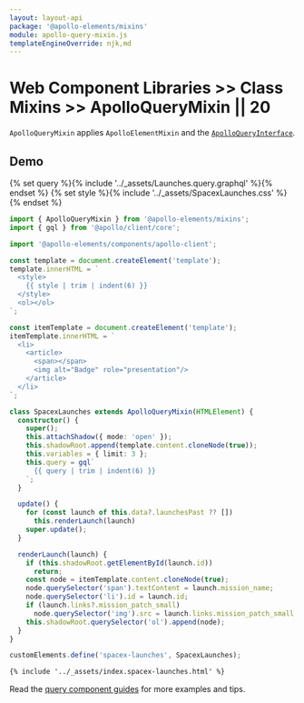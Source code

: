 ```yaml
---
layout: layout-api
package: '@apollo-elements/mixins'
module: apollo-query-mixin.js
templateEngineOverride: njk,md
---
```

<!-- ----------------------------------------------------------------------------------------
     Welcome! This file includes automatically generated API documentation.
     To edit the docs that appear within, find the original source file under `packages/*`,
     corresponding to the package name and module in this YAML front-matter block.
     Thank you for your interest in Apollo Elements 😁
------------------------------------------------------------------------------------------ -->

# Web Component Libraries >> Class Mixins >> ApolloQueryMixin || 20

`ApolloQueryMixin` applies `ApolloElementMixin` and the [`ApolloQueryInterface`](/api/core/interfaces/query/).

## Demo

{% set query %}{% include '../_assets/Launches.query.graphql' %}{% endset %}
{% set style %}{% include '../_assets/SpacexLaunches.css' %}{% endset %}

```ts playground mixins-query launches.js
import { ApolloQueryMixin } from '@apollo-elements/mixins';
import { gql } from '@apollo/client/core';

import '@apollo-elements/components/apollo-client';

const template = document.createElement('template');
template.innerHTML = `
  <style>
    {{ style | trim | indent(6) }}
  </style>
  <ol></ol>
`;

const itemTemplate = document.createElement('template');
itemTemplate.innerHTML = `
  <li>
    <article>
      <span></span>
      <img alt="Badge" role="presentation"/>
    </article>
  </li>
`;

class SpacexLaunches extends ApolloQueryMixin(HTMLElement) {
  constructor() {
    super();
    this.attachShadow({ mode: 'open' });
    this.shadowRoot.append(template.content.cloneNode(true));
    this.variables = { limit: 3 };
    this.query = gql`
      {{ query | trim | indent(6) }}
    `;
  }

  update() {
    for (const launch of this.data?.launchesPast ?? [])
      this.renderLaunch(launch)
    super.update();
  }

  renderLaunch(launch) {
    if (this.shadowRoot.getElementById(launch.id))
      return;
    const node = itemTemplate.content.cloneNode(true);
    node.querySelector('span').textContent = launch.mission_name;
    node.querySelector('li').id = launch.id;
    if (launch.links?.mission_patch_small)
      node.querySelector('img').src = launch.links.mission_patch_small
    this.shadowRoot.querySelector('ol').append(node);
  }
}

customElements.define('spacex-launches', SpacexLaunches);
```

```html playground-file mixins-query index.html
{% include '../_assets/index.spacex-launches.html' %}
```

Read the [query component guides](../../../../guides/usage/queries/) for more examples and tips.

